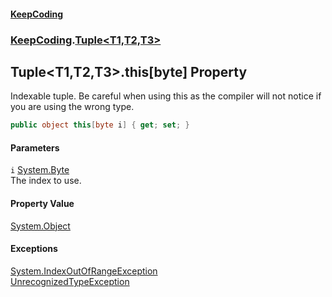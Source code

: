 #### [KeepCoding](index.md 'index')
### [KeepCoding](KeepCoding.md 'KeepCoding').[Tuple&lt;T1,T2,T3&gt;](Tuple_T1_T2_T3_.md 'KeepCoding.Tuple&lt;T1,T2,T3&gt;')
## Tuple&lt;T1,T2,T3&gt;.this[byte] Property
Indexable tuple. Be careful when using this as the compiler will not notice if you are using the wrong type.  
```csharp
public object this[byte i] { get; set; }
```
#### Parameters
<a name='KeepCoding_Tuple_T1_T2_T3__this_byte__i'></a>
`i` [System.Byte](https://docs.microsoft.com/en-us/dotnet/api/System.Byte 'System.Byte')  
The index to use.
  
#### Property Value
[System.Object](https://docs.microsoft.com/en-us/dotnet/api/System.Object 'System.Object')
#### Exceptions
[System.IndexOutOfRangeException](https://docs.microsoft.com/en-us/dotnet/api/System.IndexOutOfRangeException 'System.IndexOutOfRangeException')  
[UnrecognizedTypeException](UnrecognizedTypeException.md 'KeepCoding.Internal.UnrecognizedTypeException')  

